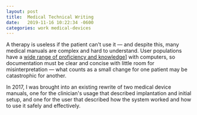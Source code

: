 ```yaml
---
layout: post
title:	Medical Technical Writing
date:   2019-11-16 10:22:34 -0600
categories: work medical-devices
---
```


A therapy is useless if the patient can't use it — and despite this, many medical manuals are complex and hard to understand. User populations have a [wide range of proficiency and knowledge](https://www.nngroup.com/articles/computer-skill-levels/)] with computers, so documentation must be clear and concise with little room for misinterpretation — what counts as a small change for one patient may be catastrophic for another. 

In 2017, I was brought into an existing rewrite of two medical device manuals, one for the clinician's usage that described implantation and initial setup, and one for the user that described how the system worked and how to use it safely and effectively.